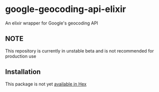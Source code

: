 # google-geocoding-api-elixir

An elixir wrapper for Google's geocoding API

## NOTE

This repository is currently in unstable beta and is not recommended for production use

## Installation

This package is not yet [available in Hex](https://hex.pm/docs/publish)
